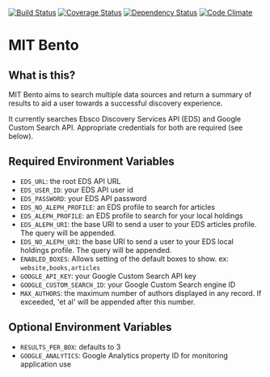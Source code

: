 [![Build Status](https://travis-ci.org/MITLibraries/bento.svg?branch=master)](https://travis-ci.org/MITLibraries/bento)
[![Coverage Status](https://coveralls.io/repos/github/MITLibraries/bento/badge.svg?branch=master)](https://coveralls.io/github/MITLibraries/bento?branch=master)
[![Dependency Status](https://gemnasium.com/badges/github.com/MITLibraries/bento.svg)](https://gemnasium.com/github.com/MITLibraries/bento)
[![Code Climate](https://codeclimate.com/github/MITLibraries/bento/badges/gpa.svg)](https://codeclimate.com/github/MITLibraries/bento)

# MIT Bento

## What is this?

MIT Bento aims to search multiple data sources and return a summary of results
to aid a user towards a successful discovery experience.

It currently searches Ebsco Discovery Services API (EDS) and Google Custom
Search API. Appropriate credentials for both are required (see below).

## Required Environment Variables

- `EDS_URL`: the root EDS API URL
- `EDS_USER_ID`: your EDS API user id
- `EDS_PASSWORD`: your EDS API password
- `EDS_NO_ALEPH_PROFILE`: an EDS profile to search for articles
- `EDS_ALEPH_PROFILE`: an EDS profile to search for your local holdings
- `EDS_ALEPH_URI`: the base URI to send a user to your EDS articles profile.
The query will be appended.
- `EDS_NO_ALEPH_URI`: the base URI to send a user to your EDS local holdings
 profile. The query will be appended.
- `ENABLED_BOXES`: Allows setting of the default boxes to show.
ex: `website,books,articles`
- `GOOGLE_API_KEY`: your Google Custom Search API key
- `GOOGLE_CUSTOM_SEARCH_ID`: your Google Custom Search engine ID
- `MAX_AUTHORS`: the maximum number of authors displayed in any record.
If exceeded, 'et al' will be appended after this number.

## Optional Environment Variables

- `RESULTS_PER_BOX`: defaults to 3
- `GOOGLE_ANALYTICS`: Google Analytics property ID for monitoring application use
